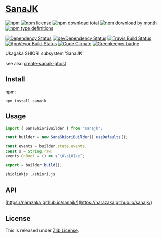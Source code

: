 # [SanaJK](https://github.com/Narazaka/sanajk)

[![npm](https://img.shields.io/npm/v/sanajk.svg)](https://www.npmjs.com/package/sanajk)
[![npm license](https://img.shields.io/npm/l/sanajk.svg)](https://www.npmjs.com/package/sanajk)
[![npm download total](https://img.shields.io/npm/dt/sanajk.svg)](https://www.npmjs.com/package/sanajk)
[![npm download by month](https://img.shields.io/npm/dm/sanajk.svg)](https://www.npmjs.com/package/sanajk)
[![npm type definitions](https://img.shields.io/npm/types/sanajk.svg)](https://www.npmjs.com/package/sanajk)

[![Dependency Status](https://david-dm.org/Narazaka/sanajk/status.svg)](https://david-dm.org/Narazaka/sanajk)
[![devDependency Status](https://david-dm.org/Narazaka/sanajk/dev-status.svg)](https://david-dm.org/Narazaka/sanajk?type=dev)
[![Travis Build Status](https://travis-ci.org/Narazaka/sanajk.svg?branch=master)](https://travis-ci.org/Narazaka/sanajk)
[![AppVeyor Build Status](https://ci.appveyor.com/api/projects/status/github/Narazaka/sanajk?svg=true&branch=master)](https://ci.appveyor.com/project/Narazaka/sanajk)
[![Code Climate](https://codeclimate.com/github/Narazaka/sanajk/badges/gpa.svg)](https://codeclimate.com/github/Narazaka/sanajk)
[![Greenkeeper badge](https://badges.greenkeeper.io/Narazaka/sanajk.svg)](https://greenkeeper.io/)

Ukagaka SHIORI subsystem 'SanaJK'

see also [create-sanajk-ghost](https://github.com/Narazaka/create-sanajk-ghost)

## Install

npm:
```
npm install sanajk
```

## Usage

```typescript
import { SanaShioriBuilder } from "sanajk";

const builder = new SanaShioriBuilder().useDefaults();

const events = builder.state.events;
const s = String.raw;
events.OnBoot = () => s`\0\s[0]\e`;

export = builder.build();

```

```bash
shiolinkjs ./shiori.js
```

## API

[https://narazaka.github.io/sanajk/](https://narazaka.github.io/sanajk/)

## License

This is released under [Zlib License](http://narazaka.net/license/Zlib?2018).
